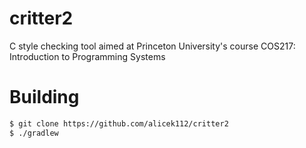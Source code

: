 critter2
========

C style checking tool aimed at Princeton University's course COS217: Introduction to Programming Systems

Building
========
```bash
$ git clone https://github.com/alicek112/critter2
$ ./gradlew
```